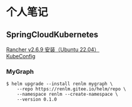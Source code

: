 # 个人笔记

## SpringCloudKubernetes
<a href="/doc/rancher/install/v2.6.9/Ubuntu.html" target="_blank">Rancher v2.6.9 安装（Ubuntu 22.04）</a>  
<a href="/doc/KubeConfig.html" target="_blank">KubeConfig</a>  

### MyGraph
	$ helm upgrade --install renlm mygraph \
        --repo https://renlm.gitee.io/helm/repo \
        --namespace renlm --create-namespace \
        --version 0.1.0
